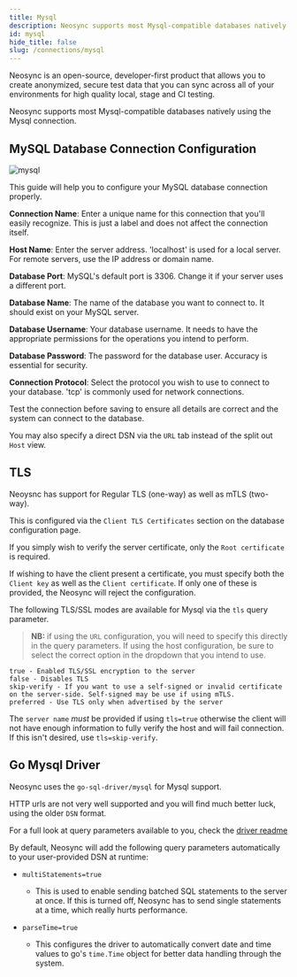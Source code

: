 ```yaml
---
title: Mysql
description: Neosync supports most Mysql-compatible databases natively using the Mysql connection.
id: mysql
hide_title: false
slug: /connections/mysql
---
```


Neosync is an open-source, developer-first product that allows you to create anonymized, secure test data that you can sync across all of your environments for high quality local, stage and CI testing.

Neosync supports most Mysql-compatible databases natively using the Mysql connection.

## MySQL Database Connection Configuration

![mysql](https://assets.nucleuscloud.com/neosync/docs/mysql.png)

This guide will help you to configure your MySQL database connection properly.

**Connection Name**: Enter a unique name for this connection that you'll easily recognize. This is just a label and does not affect the connection itself.

**Host Name**: Enter the server address. 'localhost' is used for a local server. For remote servers, use the IP address or domain name.

**Database Port**: MySQL's default port is 3306. Change it if your server uses a different port.

**Database Name**: The name of the database you want to connect to. It should exist on your MySQL server.

**Database Username**: Your database username. It needs to have the appropriate permissions for the operations you intend to perform.

**Database Password**: The password for the database user. Accuracy is essential for security.

**Connection Protocol**: Select the protocol you wish to use to connect to your database. 'tcp' is commonly used for network connections.

Test the connection before saving to ensure all details are correct and the system can connect to the database.

You may also specify a direct DSN via the `URL` tab instead of the split out `Host` view.

## TLS

Neoysnc has support for Regular TLS (one-way) as well as mTLS (two-way).

This is configured via the `Client TLS Certificates` section on the database configuration page.

If you simply wish to verify the server certificate, only the `Root certificate` is required.

If wishing to have the client present a certificate, you must specify both the `Client key` as well as the `Client certificate`.
If only one of these is provided, the Neosync will reject the configuration.

The following TLS/SSL modes are available for Mysql via the `tls` query parameter.

> **NB:** if using the `URL` configuration, you will need to specify this directly in the query parameters. If using the host configuration, be sure to select the correct option in the dropdown that you intend to use.

```
true - Enabled TLS/SSL encryption to the server
false - Disables TLS
skip-verify - If you want to use a self-signed or invalid certificate on the server-side. Self-signed may be use if using mTLS.
preferred - Use TLS only when advertised by the server
```

The `server name` _must_ be provided if using `tls=true` otherwise the client will not have enough information to fully verify the host and will fail connection. If this isn't desired, use `tls=skip-verify`.

## Go Mysql Driver

Neosync uses the `go-sql-driver/mysql` for Mysql support.

HTTP urls are not very well supported and you will find much better luck, using the older `DSN` format.

For a full look at query parameters available to you, check the [driver readme](https://github.com/go-sql-driver/mysql?tab=readme-ov-file#parameters)

By default, Neosync will add the following query parameters automatically to your user-provided DSN at runtime:

- `multiStatements=true`

  - This is used to enable sending batched SQL statements to the server at once. If this is turned off, Neosync has to send single statements at a time, which really hurts performance.

- `parseTime=true`
  - This configures the driver to automatically convert date and time values to go's `time.Time` object for better data handling through the system.
